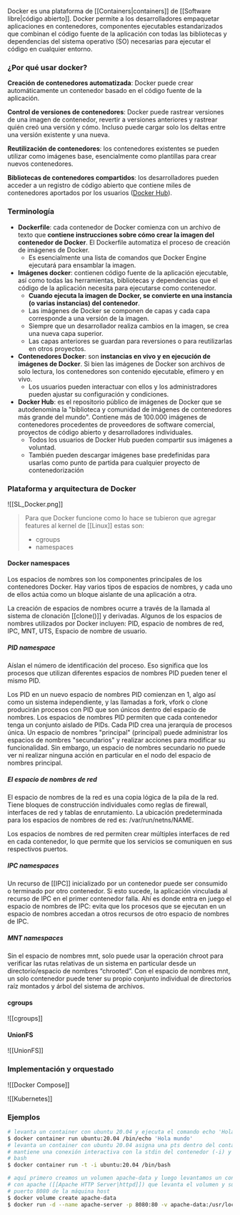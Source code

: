 Docker es una plataforma de [[Containers|containers]] de [[Software libre|código abierto]]. Docker permite a los desarrolladores empaquetar aplicaciones en contenedores, componentes ejecutables estandarizados que combinan el código fuente de la aplicación con todas las bibliotecas y dependencias del sistema operativo (SO) necesarias para ejecutar el código en cualquier entorno.

### ¿Por qué usar docker?
**Creación de contenedores automatizada**: Docker puede crear automáticamente un contenedor basado en el código fuente de la aplicación.

**Control de versiones de contenedores**: Docker puede rastrear versiones de una imagen de contenedor, revertir a versiones anteriores y rastrear quién creó una versión y cómo. Incluso puede cargar solo los deltas entre una versión existente y una nueva. 

**Reutilización de contenedores**: los contenedores existentes se pueden utilizar como imágenes base, esencialmente como plantillas para crear nuevos contenedores. 

**Bibliotecas de contenedores compartidos**: los desarrolladores pueden acceder a un registro de código abierto que contiene miles de contenedores aportados por los usuarios ([Docker Hub](https://hub.docker.com/)).

### Terminología
- **Dockerfile**: cada contenedor de Docker comienza con un archivo de texto que **contiene instrucciones sobre cómo crear la imagen del contenedor de Docker**. El Dockerfile automatiza el proceso de creación de imágenes de Docker.
	- Es esencialmente una lista de comandos que Docker Engine ejecutará para ensamblar la imagen.
- **Imágenes docker**: contienen código fuente de la aplicación ejecutable, así como todas las herramientas, bibliotecas y dependencias que el código de la aplicación necesita para ejecutarse como contenedor.
	- **Cuando ejecuta la imagen de Docker, se convierte en una instancia (o varias instancias) del contenedor**.
	- Las imágenes de Docker se componen de capas y cada capa corresponde a una versión de la imagen.
	- Siempre que un desarrollador realiza cambios en la imagen, se crea una nueva capa superior.
	- Las capas anteriores se guardan para reversiones o para reutilizarlas en otros proyectos.
- **Contenedores Docker**: son **instancias en vivo y en ejecución de imágenes de Docker**. Si bien las imágenes de Docker son archivos de solo lectura, los contenedores son contenido ejecutable, efímero y en vivo.
	- Los usuarios pueden interactuar con ellos y los administradores pueden ajustar su configuración y condiciones.
- **Docker Hub**: es el repositorio público de imágenes de Docker que se autodenomina la "biblioteca y comunidad de imágenes de contenedores más grande del mundo". Contiene más de 100.000 imágenes de contenedores procedentes de proveedores de software comercial, proyectos de código abierto y desarrolladores individuales.
	- Todos los usuarios de Docker Hub pueden compartir sus imágenes a voluntad. 
	- También pueden descargar imágenes base predefinidas para usarlas como punto de partida para cualquier proyecto de contenedorización

### Plataforma y arquitectura de Docker
![[SL_Docker.png]]

> Para que Docker funcione como lo hace se tubieron que agregar features al kernel de [[Linux]] estas son:
> 	- cgroups
> 	- namespaces

#### Docker namespaces
Los espacios de nombres son los componentes principales de los contenedores Docker. Hay varios tipos de espacios de nombres, y cada uno de ellos actúa como un bloque aislante de una aplicación a otra.

La creación de espacios de nombres ocurre a través de la llamada al sistema de clonación [[clone()]] y derivadas. Algunos de los espacios de nombres utilizados por Docker incluyen: PID, espacio de nombres de red, IPC, MNT, UTS, Espacio de nombre de usuario.

##### PID namespace
Aíslan el número de identificación del proceso. Eso significa que los procesos que utilizan diferentes espacios de nombres PID pueden tener el mismo PID.

Los PID en un nuevo espacio de nombres PID comienzan en 1, algo así como un sistema independiente, y las llamadas a fork, vfork o clone producirán procesos con PID que son únicos dentro del espacio de nombres. Los espacios de nombres PID permiten que cada contenedor tenga un conjunto aislado de PIDs. Cada PID crea una jerarquía de procesos única. Un espacio de nombres "principal" (principal) puede administrar los espacios de nombres "secundarios" y realizar acciones para modificar su funcionalidad. Sin embargo, un espacio de nombres secundario no puede ver ni realizar ninguna acción en particular en el nodo del espacio de nombres principal.

##### El espacio de nombres de red
El espacio de nombres de la red es una copia lógica de la pila de la red. Tiene bloques de construcción individuales como reglas de firewall, interfaces de red y tablas de enrutamiento. La ubicación predeterminada para los espacios de nombres de red es: /var/run/netns/NAME.

Los espacios de nombres de red permiten crear múltiples interfaces de red en cada contenedor, lo que permite que los servicios se comuniquen en sus respectivos puertos.

##### IPC namespaces
Un recurso de [[IPC]] inicializado por un contenedor puede ser consumido o terminado por otro contenedor. Si esto sucede, la aplicación vinculada al recurso de IPC en el primer contenedor falla. Ahí es donde entra en juego el espacio de nombres de IPC: evita que los procesos que se ejecutan en un espacio de nombres accedan a otros recursos de otro espacio de nombres de IPC.

##### MNT namespaces
Sin el espacio de nombres mnt, solo puede usar la operación chroot para verificar las rutas relativas de un sistema en particular desde un directorio/espacio de nombres “chrooted”. Con el espacio de nombres mnt, un solo contenedor puede tener su propio conjunto individual de directorios raíz montados y árbol del sistema de archivos.

#### cgroups
![[cgroups]]

#### UnionFS
![[UnionFS]]

### Implementación y orquestado
![[Docker Compose]]


![[Kubernetes]]

### Ejemplos
```sh
# levanta un container con ubuntu 20.04 y ejecuta el comando echo 'Hola mundo'
$ docker container run ubuntu:20.04 /bin/echo 'Hola mundo'
# levanta un container con ubuntu 20.04 asigna una pts dentro del container (-t), 
# mantiene una conexión interactiva con la stdin del contenedor (-i) y ejecuta el
# bash
$ docker container run -t -i ubuntu:20.04 /bin/bash
```

```sh
# aquí primero creamos un volumen apache-data y luego levantamos un container
# con apache ([[Apache HTTP Server|httpd]]) que levanta el volumen y su puerto 80 es forwardeado al
# puerto 8080 de la máquina host
$ docker volume create apache-data
$ docker run -d --name apache-server -p 8080:80 -v apache-data:/usr/local/apache2/htdocs httpd
```